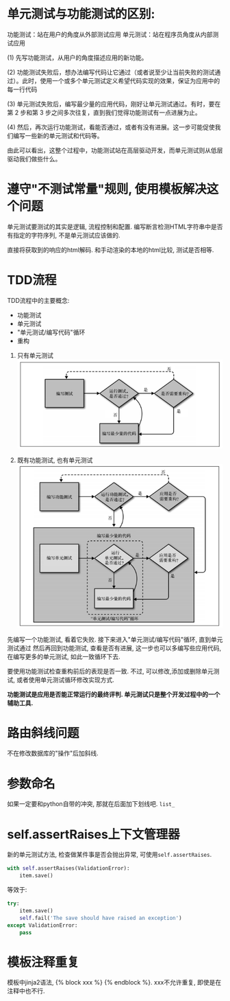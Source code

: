 # 单元测试与功能测试的区别:
功能测试：站在用户的角度从外部测试应用
单元测试：站在程序员角度从内部测试应用

(1) 先写功能测试，从用户的角度描述应用的新功能。

(2) 功能测试失败后，想办法编写代码让它通过（或者说至少让当前失败的测试通过）。此时，使用一个或多个单元测试定义希望代码实现的效果，保证为应用中的每一行代码

(3) 单元测试失败后，编写最少量的应用代码，刚好让单元测试通过。有时，要在第 2 步和第 3 步之间多次往复，直到我们觉得功能测试有一点进展为止。

(4) 然后，再次运行功能测试，看能否通过，或者有没有进展。这一步可能促使我们编写一些新的单元测试和代码等。

由此可以看出，这整个过程中，功能测试站在高层驱动开发，而单元测试则从低层驱动我们做些什么。


# 遵守"不测试常量"规则, 使用模板解决这个问题
单元测试要测试的其实是逻辑, 流程控制和配置. 编写断言检测HTML字符串中是否有指定的字符序列, 不是单元测试应该做的.

直接将获取到的响应的html解码. 和手动渲染的本地的html比较, 测试是否相等.

# TDD流程
TDD流程中的主要概念:
- 功能测试
- 单元测试
- "单元测试/编写代码"循环
- 重构

1. 只有单元测试
![](assets/markdown-img-paste-2019080713073299.png)

2. 既有功能测试, 也有单元测试
![](assets/markdown-img-paste-20190807130849167.png)

先编写一个功能测试, 看着它失败.
接下来进入"单元测试/编写代码"循环, 直到单元测试通过
然后再回到功能测试, 查看是否有进展, 这一步也可以多编写些应用代码, 在编写更多的单元测试, 如此一致循环下去.


要使用功能测试检查重构前后的表现是否一致. 不过, 可以修改,添加或删除单元测试, 或者使用单元测试循环修改实现方式.

**功能测试是应用是否能正常运行的最终评判. 单元测试只是整个开发过程中的一个辅助工具.**



# 路由斜线问题
不在修改数据库的"操作"后加斜线.


# 参数命名
如果一定要和python自带的冲突, 那就在后面加下划线吧. `list_`



# self.assertRaises上下文管理器
新的单元测试方法, 检查做某件事是否会抛出异常, 可使用`self.assertRaises`.
```python
with self.assertRaises(ValidationError):
    item.save()
```
等效于:
```python
try:
    item.save()
    self.fail('The save should have raised an exception')
except ValidationError:
    pass
```


# 模板注释重复
模板中jinja2语法, {% block xxx %} {% endblock %}. xxx不允许重复, 即使是在注释中也不行.
